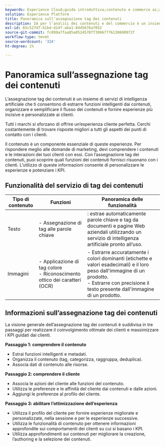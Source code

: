 ```yaml
---
keywords: Experience Cloud;guida introduttiva;contenuto e commerce ai;argomenti comuni;Intelligent Services;ccai
solution: Experience Platform
title: Panoramica sull’assegnazione tag dei contenuti
description: IA per l’analisi dei contenuti e del commercio è un insieme di servizi di IA che consente di estrarre funzioni intelligenti dai contenuti, organizzare, semplificare il flusso dei contenuti e fornire esperienze personalizzate di maggiore impatto ai clienti.
exl-id: 65c527d7-b1bd-414f-aba1-8445676a7052
source-git-commit: fc099a7faa85a05245787f39967776130600972f
workflow-type: tm+mt
source-wordcount: '324'
ht-degree: 1%

---
```


# Panoramica sull’assegnazione tag dei contenuti

L’assegnazione tag dei contenuti è un insieme di servizi di intelligenza artificiale che ti consentono di estrarre funzioni intelligenti dai contenuti, organizzare e semplificare il flusso dei contenuti e fornire esperienze più incisive e personalizzate ai clienti.

Tutti i marchi si sforzano di offrire un’esperienza cliente perfetta. Cerchi costantemente di trovare risposte migliori a tutti gli aspetti dei punti di contatto con i clienti.

Il contenuto è un componente essenziale di queste esperienze. Per rispondere meglio alle domande di marketing, devi comprendere i contenuti e le interazioni dei tuoi clienti con essi. Con l’assegnazione tag dei contenuti, puoi scoprire quali funzioni dei contenuti fornisci risuonano con i clienti. L’utilizzo di queste informazioni consente di personalizzare le esperienze e potenziare i KPI.

## Funzionalità del servizio di tag dei contenuti

| Tipo di contenuto | Funzioni | Panoramica delle funzionalità |
| --- | --- | --- |
| Testo | - Assegnazione di tag alle parole chiave <br> | : estrae automaticamente parole chiave e tag da documenti e pagine Web aziendali utilizzando un servizio di intelligenza artificiale pronto all’uso. <br> |
| Immagini | - Applicazione di tag colore <br> - Riconoscimento ottico dei caratteri (OCR) | - Estrarre accuratamente i colori dominanti (etichette e valori esadecimali) e il loro peso dall&#39;immagine di un prodotto. <br> - Estrarre con precisione il testo presente dall&#39;immagine di un prodotto. |

## Informazioni sull’assegnazione tag dei contenuti

La visione generale dell’assegnazione tag dei contenuti è suddivisa in tre passaggi per realizzare il coinvolgimento ottimale dei clienti e massimizzare i KPI guidati dai clienti.

**Passaggio 1: comprendere il contenuto**
- Estrai funzioni intelligenti e metadati.
- Organizza il contenuto (tag, categorizza, raggruppa, deduplica).
- Associa dati di contenuto alle risorse.

**Passaggio 2: comprendere il cliente**
- Associa le azioni del cliente alle funzioni del contenuto.
- Utilizza le preferenze e le affinità del cliente dai contenuti e dalle azioni.
- Aggiungi le preferenze al profilo del cliente.

**Passaggio 3: abilitare l’ottimizzazione dell’esperienza**
- Utilizza il profilo del cliente per fornire esperienze migliorate e personalizzate, nella sessione e per le esperienze successive.
- Utilizza le funzionalità di contenuto per ottenere informazioni approfondite sui comportamenti dei clienti su cui si basano i KPI.
- Utilizza approfondimenti sui contenuti per migliorare la creazione, l’authoring e la selezione dei contenuti.
